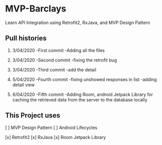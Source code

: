 # MVP-Barclays
Learn API Integration using Retrofit2, RxJava, and MVP Design Pattern

## Pull histories

1. 3/04/2020
   -First commit
   -Adding all the files
   
2. 3/04/2020
   -Second commit
   -fixing the retrofit bug

3. 3/04/2020
   -Third commit
   -add the detail
   
4. 5/04/2020
   -Fourth commit
   -fixing unshowed responses in list
   -adding detail view

5. 6/04/2020
   -Fifth commit
   -Adding Room, android Jetpack Library for caching the retrieved data from the server to the database locally

## This Project uses

[ ] MVP Design Pattern
[ ] Android Lifecycles

[x] Retrofit2
[x] RxJava
[x] Room Jetpack Library
